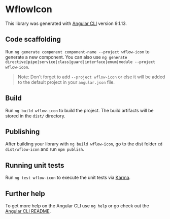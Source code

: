 # WflowIcon

This library was generated with [Angular CLI](https://github.com/angular/angular-cli) version 9.1.13.

## Code scaffolding

Run `ng generate component component-name --project wflow-icon` to generate a new component. You can also use `ng generate directive|pipe|service|class|guard|interface|enum|module --project wflow-icon`.
> Note: Don't forget to add `--project wflow-icon` or else it will be added to the default project in your `angular.json` file. 

## Build

Run `ng build wflow-icon` to build the project. The build artifacts will be stored in the `dist/` directory.

## Publishing

After building your library with `ng build wflow-icon`, go to the dist folder `cd dist/wflow-icon` and run `npm publish`.

## Running unit tests

Run `ng test wflow-icon` to execute the unit tests via [Karma](https://karma-runner.github.io).

## Further help

To get more help on the Angular CLI use `ng help` or go check out the [Angular CLI README](https://github.com/angular/angular-cli/blob/master/README.md).
